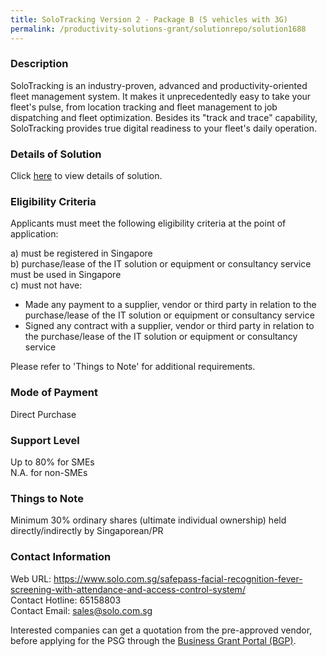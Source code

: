 ```yaml
---
title: SoloTracking Version 2 - Package B (5 vehicles with 3G)
permalink: /productivity-solutions-grant/solutionrepo/solution1688
---
```


### Description

SoloTracking is an industry-proven, advanced and productivity-oriented fleet management system. It makes it unprecedentedly easy to take your fleet's pulse, from location tracking and fleet management to job dispatching and fleet optimization. Besides its "track and trace" capability, SoloTracking provides true digital readiness to your fleet's daily operation.

### Details of Solution

Click <a href='https://www.gobusiness.gov.sg/images/psg/Desensitised_Solo_tracking_Annex_3_CR_wef_21_Oct_2021_Part_4.pdf' target='_blank' rel='noopener'>here</a> to view details of solution.

### Eligibility Criteria

Applicants must meet the following eligibility criteria at the point of application:

a) must be registered in Singapore <br>
b) purchase/lease of the IT solution or equipment or consultancy service must be used in Singapore <br>
c) must not have:
- Made any payment to a supplier, vendor or third party in relation to the purchase/lease of the IT solution or equipment or consultancy service
- Signed any contract with a supplier, vendor or third party in relation to the purchase/lease of the IT solution or equipment or consultancy service

Please refer to 'Things to Note' for additional requirements.

### Mode of Payment
Direct Purchase

### Support Level
Up to 80% for SMEs <br>
N.A. for non-SMEs

### Things to Note
Minimum 30% ordinary shares (ultimate individual ownership) held directly/indirectly by Singaporean/PR

### Contact Information
Web URL: https://www.solo.com.sg/safepass-facial-recognition-fever-screening-with-attendance-and-access-control-system/ <br>Contact Hotline: 65158803 <br>Contact Email: sales@solo.com.sg <br>

Interested companies can get a quotation from the pre-approved vendor, before applying for the PSG through the <a target='_blank' rel='noopener' href='https://www.businessgrants.gov.sg/'>Business Grant Portal (BGP)</a>.
